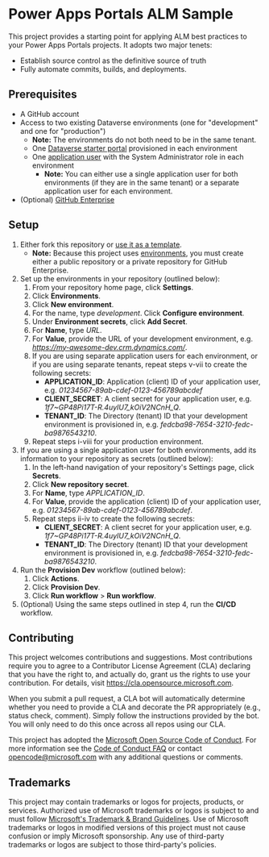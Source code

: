 # Power Apps Portals ALM Sample

This project provides a starting point for applying ALM best practices to your Power Apps Portals projects. It adopts two major tenets:

- Establish source control as the definitive source of truth
- Fully automate commits, builds, and deployments.

## Prerequisites

- A GitHub account
- Access to two existing Dataverse environments (one for "development" and one for "production")
  - **Note:** The environments do not both need to be in the same tenant.
  - One [Dataverse starter portal](https://docs.microsoft.com/en-us/powerapps/maker/portals/create-portal) provisioned in each environment
  - One [application user](https://docs.microsoft.com/en-us/power-platform/admin/manage-application-users) with the System Administrator role in each environment
    - **Note:** You can either use a single application user for both environments (if they are in the same tenant) or a separate application user for each environment.
- (Optional) [GitHub Enterprise](https://docs.github.com/en/get-started/learning-about-github/githubs-products#github-enterprise)

## Setup

1. Either fork this repository or [use it as a template](https://github.com/microsoft/power-apps-portals-alm/generate).
   - **Note:** Because this project uses [environments](https://docs.github.com/en/actions/reference/environments), you must create either a public repository or a private repository for GitHub Enterprise.
2. Set up the environments in your repository (outlined below):
   1. From your repository home page, click **Settings**.
   2. Click **Environments**.
   3. Click **New environment**.
   4. For the name, type _development_. Click **Configure environment**.
   5. Under **Environment secrets**, click **Add Secret**.
   6. For **Name**, type _URL_.
   7. For **Value**, provide the URL of your development environment, e.g. *https://my-awesome-dev.crm.dynamics.com/*.
   8. If you are using separate application users for each environment, or if you are using separate tenants, repeat steps v-vii to create the following secrets:
      - **APPLICATION_ID**: Application (client) ID of your application user, e.g. _01234567-89ab-cdef-0123-456789abcdef_
      - **CLIENT_SECRET**: A client secret for your application user, e.g. _1f7~GP48Pi17T-R.4uyIU7_kOiV2NCnH_Q_.
      - **TENANT_ID**: The Directory (tenant) ID that your development environment is provisioned in, e.g. _fedcba98-7654-3210-fedc-ba9876543210_.
   9. Repeat steps i-viii for your production environment.
3. If you are using a single application user for both environments, add its information to your repository as secrets (outlined below):
   1. In the left-hand navigation of your repository's Settings page, click **Secrets**.
   2. Click **New repository secret**.
   3. For **Name**, type _APPLICATION_ID_.
   4. For **Value**, provide the application (client) ID of your application user, e.g. _01234567-89ab-cdef-0123-456789abcdef_.
   5. Repeat steps ii-iv to create the following secrets:
      - **CLIENT_SECRET**: A client secret for your application user, e.g. _1f7~GP48Pi17T-R.4uyIU7_kOiV2NCnH_Q_.
      - **TENANT_ID**: The Directory (tenant) ID that your development environment is provisioned in, e.g. _fedcba98-7654-3210-fedc-ba9876543210_.
4. Run the **Provision Dev** workflow (outlined below):
   1. Click **Actions**.
   2. Click **Provision Dev**.
   3. Click **Run workflow** > **Run workflow**.
5. (Optional) Using the same steps outlined in step 4, run the **CI/CD** workflow.

## Contributing

This project welcomes contributions and suggestions. Most contributions require you to agree to a
Contributor License Agreement (CLA) declaring that you have the right to, and actually do, grant us
the rights to use your contribution. For details, visit https://cla.opensource.microsoft.com.

When you submit a pull request, a CLA bot will automatically determine whether you need to provide
a CLA and decorate the PR appropriately (e.g., status check, comment). Simply follow the instructions
provided by the bot. You will only need to do this once across all repos using our CLA.

This project has adopted the [Microsoft Open Source Code of Conduct](https://opensource.microsoft.com/codeofconduct/).
For more information see the [Code of Conduct FAQ](https://opensource.microsoft.com/codeofconduct/faq/) or
contact [opencode@microsoft.com](mailto:opencode@microsoft.com) with any additional questions or comments.

## Trademarks

This project may contain trademarks or logos for projects, products, or services. Authorized use of Microsoft
trademarks or logos is subject to and must follow
[Microsoft's Trademark & Brand Guidelines](https://www.microsoft.com/en-us/legal/intellectualproperty/trademarks/usage/general).
Use of Microsoft trademarks or logos in modified versions of this project must not cause confusion or imply Microsoft sponsorship.
Any use of third-party trademarks or logos are subject to those third-party's policies.
